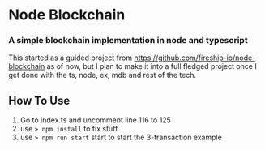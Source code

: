 # Node Blockchain

### A simple blockchain implementation in node and typescript

This started as a guided project from https://github.com/fireship-io/node-blockchain as of now, but I plan to make it into a full fledged project
once I get done with the ts, node, ex, mdb and rest of the tech.

## How To Use

1. Go to index.ts and uncomment line 116 to 125
2. use ` > npm install ` to fix stuff
3. use ` > npm run start ` start to start the 3-transaction example
